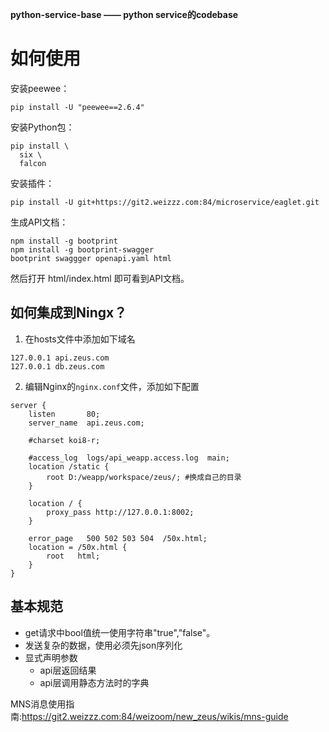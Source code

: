 **python-service-base —— python service的codebase**

# 如何使用

安装peewee：
```
pip install -U "peewee==2.6.4"
```

安装Python包：
```
pip install \
  six \
  falcon
```

安装插件：
```
pip install -U git+https://git2.weizzz.com:84/microservice/eaglet.git
```

生成API文档：
```
npm install -g bootprint
npm install -g bootprint-swagger
bootprint swaggger openapi.yaml html
```
然后打开 html/index.html 即可看到API文档。

## 如何集成到Ningx？ ##
1. 在hosts文件中添加如下域名
```
127.0.0.1 api.zeus.com
127.0.0.1 db.zeus.com
```
2. 编辑Nginx的`nginx.conf`文件，添加如下配置

```
server {
    listen       80;
    server_name  api.zeus.com;

    #charset koi8-r;

    #access_log  logs/api_weapp.access.log  main;
    location /static {
        root D:/weapp/workspace/zeus/; #换成自己的目录
    }
    
    location / {
        proxy_pass http://127.0.0.1:8002;
    }
    
    error_page   500 502 503 504  /50x.html;
    location = /50x.html {
        root   html;
    }
}
```

## 基本规范
- get请求中bool值统一使用字符串"true","false"。
- 发送复杂的数据，使用必须先json序列化
- 显式声明参数
  - api层返回结果
  - api层调用静态方法时的字典
  
MNS消息使用指南:https://git2.weizzz.com:84/weizoom/new_zeus/wikis/mns-guide
